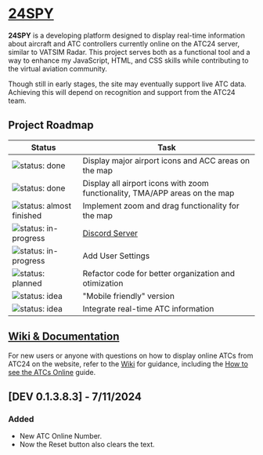 # [24SPY](https://tiaguinho2009.github.io/24SPY/)

**24SPY** is a developing platform designed to display real-time information about aircraft and ATC controllers currently online on the ATC24 server, similar to VATSIM Radar. This project serves both as a functional tool and a way to enhance my JavaScript, HTML, and CSS skills while contributing to the virtual aviation community.

Though still in early stages, the site may eventually support live ATC data. Achieving this will depend on recognition and support from the ATC24 team.

## Project Roadmap

| Status                                         | Task                                         |
|------------------------------------------------|----------------------------------------------|
| ![status: done](https://img.shields.io/badge/status-done-brightgreen) | Display major airport icons and ACC areas on the map |
| ![status: done](https://img.shields.io/badge/status-done-brightgreen) | Display all airport icons with zoom functionality, TMA/APP areas on the map |
| ![status: almost finished](https://img.shields.io/badge/status-Almost%20finished-yellow) | Implement zoom and drag functionality for the map |
| ![status: in-progress](https://img.shields.io/badge/status-in--progress-orange) | [Discord Server](https://discord.gg/8cQAguPjkh) |
| ![status: in-progress](https://img.shields.io/badge/status-in--progress-orange) | Add User Settings |
| ![status: planned](https://img.shields.io/badge/status-planned-blue) | Refactor code for better organization and otimization |
| ![status: idea](https://img.shields.io/badge/status-idea-lightgrey) | "Mobile friendly" version |
| ![status: idea](https://img.shields.io/badge/status-idea-lightgrey) | Integrate real-time ATC information |

## [Wiki & Documentation](https://github.com/tiaguinho2009/24SPY/wiki)

For new users or anyone with questions on how to display online ATCs from ATC24 on the website, refer to the [Wiki](https://github.com/tiaguinho2009/24SPY/wiki) for guidance, including the [How to see the ATCs Online](https://github.com/tiaguinho2009/24SPY/wiki/How-to-see-the-ATCs-Online) guide.

## [DEV 0.1.3.8.3] - 7/11/2024
### Added
- New ATC Online Number.
- Now the Reset button also clears the text.